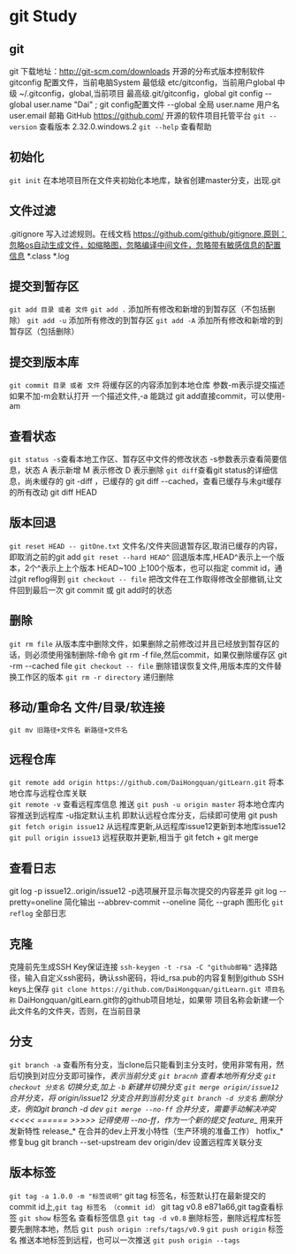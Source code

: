 # git Study

## git
git 下载地址：http://git-scm.com/downloads  开源的分布式版本控制软件  
gitconfig 配置文件，当前电脑System 最低级 etc/gitconfig，当前用户global 中级 ~/.gitconfig，global,当前项目 最高级.git/gitconfig，global
git config --global user.name "Dai" ; git config配置文件 --global 全局 user.name 用户名 user.email 邮箱 
GitHub https://github.com/ 开源的软件项目托管平台
`git --version` 查看版本 2.32.0.windows.2
`git --help` 查看帮助


## 初始化
`git init` 在本地项目所在文件夹初始化本地库，缺省创建master分支，出现.git

## 文件过滤
.gitignore 写入过滤规则。在线文档 https://github.com/github/gitignore,原则：忽略os自动生成文件，如缩略图，忽略编译中间文件，忽略带有敏感信息的配置信息
*.class
*.log

## 提交到暂存区 
`git add 目录 或者 文件`
`git add .`  添加所有修改和新增的到暂存区（不包括删除）
`git add -u` 添加所有修改的到暂存区
`git add -A` 添加所有修改和新增的到暂存区（包括删除）

## 提交到版本库
`git commit 目录 或者 文件` 将缓存区的内容添加到本地仓库 参数-m表示提交描述 如果不加-m会默认打开 一个描述文件,-a 能跳过 git add直接commit，可以使用-am

## 查看状态
`git status -s`查看本地工作区、暂存区中文件的修改状态 -s参数表示查看简要信息，状态 A 表示新增 M 表示修改 D 表示删除
`git diff`查看git status的详细信息，尚未缓存的 git -diff ，已缓存的 git diff --cached，查看已缓存与未git缓存的所有改动 git diff HEAD

## 版本回退
`git reset HEAD -- gitOne.txt` 文件名/文件夹回退暂存区,取消已缓存的内容，即取消之前的git add
`git reset --hard HEAD^` 回退版本库,HEAD^表示上一个版本，2个^表示上上个版本 HEAD~100 上100个版本，也可以指定 commit id，通过git reflog得到
`git checkout -- file` 把改文件在工作取得修改全部撤销,让文件回到最后一次 git commit 或 git add时的状态



## 删除
`git rm file` 从版本库中删除文件，如果删除之前修改过并且已经放到暂存区的话，则必须使用强制删除-f命令 git rm -f file,然后commit，如果仅删除缓存区 git -rm --cached file
`git checkout -- file` 删除错误恢复文件,用版本库的文件替换工作区的版本
`git rm -r directory` 递归删除

## 移动/重命名 文件/目录/软连接
`git mv 旧路径+文件名 新路径+文件名` 

## 远程仓库
`git remote add origin https://github.com/DaiHongquan/gitLearn.git` 将本地仓库与远程仓库关联  
`git remote -v` 查看远程库信息
推送
`git push -u origin master` 将本地仓库内容推送到远程库 -u指定默认主机 即默认远程仓库分支，后续即可使用 git push 
`git fetch origin issue12` 从远程库更新,从远程库issue12更新到本地库issue12
`git pull origin issue13`  远程获取并更新,相当于 git fetch + git merge
## 查看日志
git log -p issue12..origin/issue12  -p选项展开显示每次提交的内容差异   git log --pretty=oneline 简化输出  --abbrev-commit   --oneline 简化 --graph 图形化
`git reflog` 全部日志

## 克隆
克隆前先生成SSH Key保证连接
`ssh-keygen -t -rsa -C "github邮箱"`
选择路径，输入自定义ssh密码，确认ssh密码，将id_rsa.pub的内容复制到github SSH keys上保存
`git clone https://github.com/DaiHongquan/gitLearn.git 项目名称` 
DaiHongquan/gitLearn.git你的github项目地址，如果带 项目名称会新建一个此文件名的文件夹，否则，在当前目录
  
## 分支
`git branch -a` 查看所有分支，当clone后只能看到主分支时，使用非常有用，然后切换到对应分支即可操作，*表示当前分支
`git bracnh` 查看本地所有分支
`git checkout 分支名` 切换分支,加上 `-b` 新建并切换分支
`git merge origin/issue12` 合并分支，将 origin/issue12 分支合并到当前分支
`git branch -d 分支名`  删除分支，例如git branch -d dev 
`git merge --no-ff` 合并分支，需要手动解决冲突  <<<<< ====== >>>>>  记得使用 --no-ff，作为一个新的提交
feature_* 用来开发新特性
release_* 在合并的dev上开发小特性（生产环境的准备工作）
hotfix_* 修复bug
git branch --set-upstream dev origin/dev 设置远程库关联分支

## 版本标签
`git tag -a 1.0.0 -m "标签说明"`   git tag 标签名，标签默认打在最新提交的commit id上,`git tag 标签名 （commit id）` git tag v0.8 e871a66,git tag查看标签
`git show` 标签名 查看标签信息
`git tag -d v0.8` 删除标签，删除远程库标签要先删除本地，然后 g`it push origin :refs/tags/v0.9`
`git push origin` 标签名  推送本地标签到远程，也可以一次推送 `git push origin --tags`







